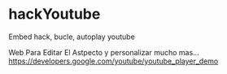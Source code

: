 hackYoutube
===========

Embed hack, bucle, autoplay youtube

Web Para Editar El Astpecto y personalizar mucho mas...
https://developers.google.com/youtube/youtube_player_demo
